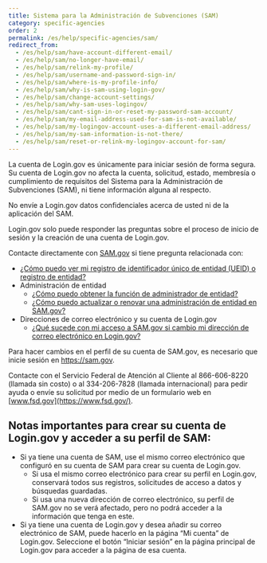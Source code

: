```yaml
---
title: Sistema para la Administración de Subvenciones (SAM)
category: specific-agencies
order: 2
permalink: /es/help/specific-agencies/sam/
redirect_from:
  - /es/help/sam/have-account-different-email/
  - /es/help/sam/no-longer-have-email/
  - /es/help/sam/relink-my-profile/
  - /es/help/sam/username-and-password-sign-in/
  - /es/help/sam/where-is-my-profile-info/
  - /es/help/sam/why-is-sam-using-login-gov/
  - /es/help/sam/change-account-settings/
  - /es/help/sam/why-sam-uses-logingov/
  - /es/help/sam/cant-sign-in-or-reset-my-password-sam-account/
  - /es/help/sam/my-email-address-used-for-sam-is-not-available/
  - /es/help/sam/my-logingov-account-uses-a-different-email-address/
  - /es/help/sam/my-sam-information-is-not-there/
  - /es/help/sam/reset-or-relink-my-logingov-account-for-sam/
---
```


La cuenta de Login.gov es únicamente para iniciar sesión de forma segura. Su cuenta de Login.gov no afecta la cuenta, solicitud, estado, membresía o cumplimiento de requisitos del Sistema para la Administración de Subvenciones (SAM), ni tiene información alguna al respecto.

No envíe a Login.gov datos confidenciales acerca de usted ni de la aplicación del SAM.

Login.gov solo puede responder las preguntas sobre el proceso de inicio de sesión y la creación de una cuenta de Login.gov.

Contacte directamente con [SAM.gov](https://sam.gov/) si tiene pregunta relacionada con:

* [¿Cómo puedo ver mi registro de identificador único de entidad (UEID) o registro de entidad?](https://www.fsd.gov/gsafsd_sp?id=kb_article_view&sysparm_article=KB0041254)
* Administración de entidad
  * [¿Cómo puedo obtener la función de administrador de entidad?](https://www.fsd.gov/gsafsd_sp?id=kb_article_view&sysparm_article=KB0016652)
  * [¿Cómo puedo actualizar o renovar una administración de entidad en SAM.gov?](https://www.fsd.gov/gsafsd_sp?id=kb_article_view&sysparm_article=KB0016307)
* Direcciones de correo electrónico y su cuenta de Login.gov
  * [¿Qué sucede con mi acceso a SAM.gov si cambio mi dirección de correo electrónico en Login.gov?](https://www.fsd.gov/gsafsd_sp?id=kb_article_view&sysparm_article=KB0020259)

Para hacer cambios en el perfil de su cuenta de SAM.gov, es necesario que inicie sesión en <https://sam.gov>.

Contacte con el Servicio Federal de Atención al Cliente al 866-606-8220 (llamada sin costo) o al 334-206-7828 (llamada internacional) para pedir ayuda o envíe su solicitud por medio de un formulario web en [www.fsd.gov](https://www.fsd.gov/).

## Notas importantes para crear su cuenta de Login.gov y acceder a su perfil de SAM:
* Si ya tiene una cuenta de SAM, use el mismo correo electrónico que configuró en su cuenta de SAM para crear su cuenta de Login.gov.
  * Si usa el mismo correo electrónico para crear su perfil en Login.gov, conservará todos sus registros, solicitudes de acceso a datos y búsquedas guardadas.
  * Si usa una nueva dirección de correo electrónico, su perfil de SAM.gov no se verá afectado, pero no podrá acceder a la información que tenga en este.
* Si ya tiene una cuenta de Login.gov y desea añadir su correo electrónico de SAM, puede hacerlo en la página “Mi cuenta” de Login.gov. Seleccione el botón “Iniciar sesión” en la página principal de Login.gov para acceder a la página de esa cuenta.
